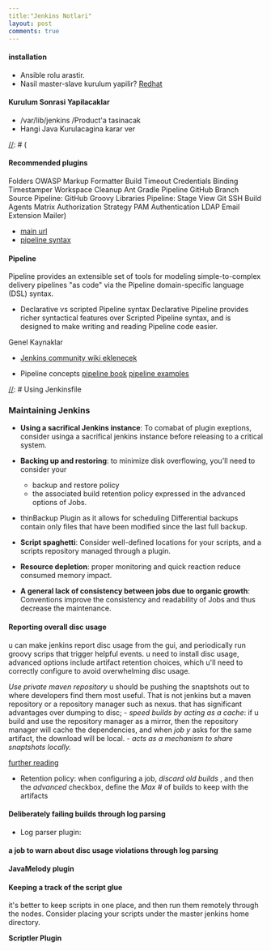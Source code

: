 ```yaml
---
title:"Jenkins Notlari"
layout: post
comments: true
---
```


#### installation
* Ansible rolu arastir.
* Nasil master-slave kurulum yapilir?
[Redhat](http://mirrors.jenkins.io/redhat-stable)
#### Kurulum Sonrasi Yapilacaklar
* /var/lib/jenkins /Product'a tasinacak
* Hangi Java Kurulacagina karar ver 

[//]: # (
#### Recommended plugins
Folders
OWASP Markup Formatter
Build
Timeout
Credentials
Binding
Timestamper
Workspace
Cleanup
Ant
Gradle
Pipeline
GitHub
Branch
Source
Pipeline: GitHub Groovy Libraries
Pipeline:
Stage
View
Git
SSH Build Agents
Matrix
Authorization
Strategy
PAM
Authentication
LDAP
Email
Extension
Mailer)

* [main url](http://192.168.122.234:8080/)
* [pipeline syntax](http://192.168.122.234:8080/pipeline-syntax/)

#### Pipeline
Pipeline provides an extensible set of tools for modeling simple-to-complex
delivery pipelines "as code" via the Pipeline domain-specific language (DSL)
syntax.

* Declarative vs scripted Pipeline syntax
Declarative Pipeline provides richer syntactical features over Scripted
Pipeline syntax, and is designed to make writing and reading Pipeline code
easier.


Genel Kaynaklar
*  [Jenkins community wiki eklenecek](https://wiki.jenkins.io/display/JENKINS/)

* Pipeline concepts
[pipeline book](https://www.jenkins.io/doc/book/pipeline/syntax/#agent)
[pipeline examples](https://www.jenkins.io/doc/pipeline/examples/)

[//]: # Using  Jenkinsfile

### Maintaining Jenkins

* **Using a sacrifical Jenkins instance**:
To comabat of plugin exeptions, consider usinga a sacrifical jenkins instance
before releasing to a critical system.

* **Backing up and restoring**:
to minimize disk overflowing,  you'll need to consider your 
    - backup and restore policy 
    - the associated build retention policy
expressed in the advanced options of Jobs.
* thinBackup Plugin as it allows for scheduling
Differential backups contain only files that have been modified since the last
full backup.

* **Script spaghetti**:
Consider well-defined locations for your scripts, and a scripts repository
managed through a plugin.

* **Resource depletion**: proper monitoring and quick reaction reduce consumed
  memory impact.

* **A general lack of consistency between jobs due to organic growth**: 
Conventions improve the consistency and readability of Jobs and thus decrease
the maintenance.

#### Reporting overall disc usage

u can make jenkins report disc usage from the gui, and periodically run groovy
scrips that trigger helpful events.
u need to install disc usage, advanced options include artifact retention
choices, which u'll need to correctly configure to avoid overwhelming disc
usage.

*Use private maven repository*
u should be pushing the snaptshots out to  where developers find them most
useful. That is not jenkins but a maven repository or a repository manager such
as nexus. that has significant advantages over dumping to disc;
    - *speed builds by acting as a cache*: if u build and use the repository
      manager as a mirror, then the repository manager will cache the
      dependencies, and when *job y* asks  for the same artifact, the download
      will be local.
    - *acts as a mechanism to share snaptshots locally.*

[further reading](http://maven.apache.org/repository-management.html)
* Retention policy: when configuring a job, *discard old builds* , and then the
  *advanced* checkbox, define the *Max #* of builds to keep with the artifacts

#### Deliberately failing builds through log parsing
* Log parser plugin:

[//]: # (nvim server mode gelistirme notlarina eklenecek)
[//]: # (http://groovy-lang.org)
[//]: # (http://www.sakaiproject.org)


#### a job to warn about disc usage violations through log parsing

**JavaMelody plugin**

#### Keeping a track of the script glue
it's better to keep scripts in one place, and then run them remotely through
the nodes. Consider placing your scripts under the master jenkins home
directory.

**Scriptler Plugin**
